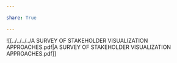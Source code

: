 ---  
share: True  
---  
![[../../../../A SURVEY OF STAKEHOLDER VISUALIZATION APPROACHES.pdf|A SURVEY OF STAKEHOLDER VISUALIZATION APPROACHES.pdf]]  
